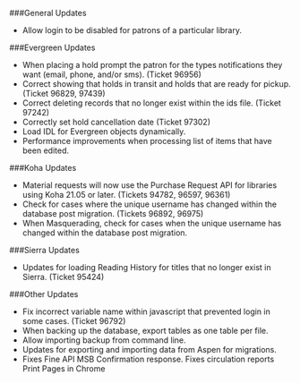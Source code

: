 ###General Updates
- Allow login to be disabled for patrons of a particular library. 

###Evergreen Updates
- When placing a hold prompt the patron for the types notifications they want (email, phone, and/or sms). (Ticket 96956) 
- Correct showing that holds in transit and holds that are ready for pickup. (Ticket 96829, 97439)
- Correct deleting records that no longer exist within the ids file. (Ticket 97242)
- Correctly set hold cancellation date (Ticket 97302)
- Load IDL for Evergreen objects dynamically.
- Performance improvements when processing list of items that have been edited. 

###Koha Updates
- Material requests will now use the Purchase Request API for libraries using Koha 21.05 or later. (Tickets 94782, 96597, 96361)
- Check for cases where the unique username has changed within the database post migration. (Tickets 96892, 96975) 
- When Masquerading, check for cases when the unique username has changed within the database post migration.

###Sierra Updates
- Updates for loading Reading History for titles that no longer exist in Sierra. (Ticket 95424)

###Other Updates
- Fix incorrect variable name within javascript that prevented login in some cases. (Ticket 96792)
- When backing up the database, export tables as one table per file. 
- Allow importing backup from command line.
- Updates for exporting and importing data from Aspen for migrations.
- Fixes Fine API MSB Confirmation response.
  Fixes circulation reports Print Pages in Chrome